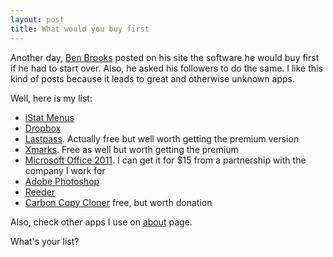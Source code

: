 ```yaml
---
layout: post
title: What would you buy first
---
```


Another day, [Ben Brooks](http://brooksreview.net/2011/05/buy-first/) posted on his site the software he would buy first if he had to start over. Also, he asked his followers to do the same. I like this kind of posts because it leads to great and otherwise unknown apps. 

Well, here is my list:

* [iStat Menus](http://bjango.com/mac/istatmenus/)
* [Dropbox](http://www.dropbox.com)
* [Lastpass](http://www.lastpass.com). Actually free but well worth getting the premium version
* [Xmarks](http://www.xmarks.com). Free as well but worth getting the premium
* [Microsoft Office 2011](http://www.microsoft.com/mac). I can get it for $15 from a partnership with the company I work for
* [Adobe Photoshop](http://www.adobe.com/products/photoshop.html)
* [Reeder](http://madeatgloria.com/brewery/silvio/reeder)
* [Carbon Copy Cloner](http://www.bombich.com/software/ccc.html) free, but worth donation

Also, check other apps I use on [about](http://carlosedp.com/about) page.

What's your list?
